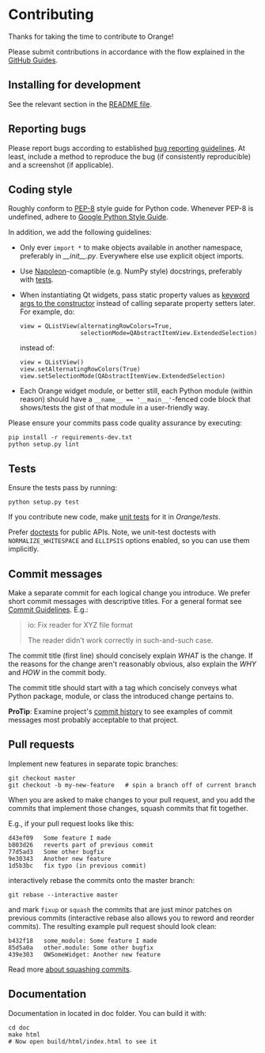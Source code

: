 Contributing
============

Thanks for taking the time to contribute to Orange!

Please submit contributions in accordance with the flow explained in the
[GitHub Guides].

[GitHub Guides]: https://guides.github.com/


Installing for development
--------------------------
See the relevant section in the [README file].

[README file]: https://github.com/biolab/orange3


Reporting bugs
--------------
Please report bugs according to established [bug reporting guidelines].
At least, include a method to reproduce the bug (if consistently
reproducible) and a screenshot (if applicable).

[bug reporting guidelines]: https://www.google.com/search?q=reporting+bugs


Coding style
------------

Roughly conform to [PEP-8] style guide for Python code. Whenever PEP-8 is
undefined, adhere to [Google Python Style Guide].

In addition, we add the following guidelines:

* Only ever `import *` to make objects available in another namespace,
  preferably in *\_\_init\_\_.py*. Everywhere else use explicit object
  imports.
* Use [Napoleon]-comaptible (e.g. NumPy style) docstrings, preferably with
  [tests].
* When instantiating Qt widgets, pass static property values as
  [keyword args to the constructor] instead of calling separate property
  setters later. For example, do:

      view = QListView(alternatingRowColors=True,
                       selectionMode=QAbstractItemView.ExtendedSelection)

  instead of:

      view = QListView()
      view.setAlternatingRowColors(True)
      view.setSelectionMode(QAbstractItemView.ExtendedSelection)

* Each Orange widget module, or better still, each Python module (within
  reason) should have a `__name__ == '__main__'`-fenced code block that
  shows/tests the gist of that module in a user-friendly way.

Please ensure your commits pass code quality assurance by executing:

    pip install -r requirements-dev.txt
    python setup.py lint

[PEP-8]: https://www.python.org/dev/peps/pep-0008/
[Google Python Style Guide]: https://google.github.io/styleguide/pyguide.html
[Napoleon]: http://www.sphinx-doc.org/en/stable/ext/napoleon.html
[keyword args to the constructor]: http://pyqt.sourceforge.net/Docs/PyQt5/qt_properties.html


Tests
-----
[tests]: #tests
Ensure the tests pass by running:

    python setup.py test

If you contribute new code, make [unit tests] for it in _Orange/tests_.

Prefer [doctests] for public APIs. Note, we unit-test doctests with
`NORMALIZE_WHITESPACE` and `ELLIPSIS` options enabled, so you can use them
implicitly.

[unit tests]: https://en.wikipedia.org/wiki/Unit_testing
[doctests]: https://en.wikipedia.org/wiki/Doctest


Commit messages
---------------
Make a separate commit for each logical change you introduce. We prefer
short commit messages with descriptive titles. For a general format see
[Commit Guidelines]. E.g.:

> io: Fix reader for XYZ file format
>
> The reader didn't work correctly in such-and-such case.

The commit title (first line) should concisely explain _WHAT_ is the change.
If the reasons for the change aren't reasonably obvious, also explain the
_WHY_ and _HOW_ in the commit body.

The commit title should start with a tag which concisely conveys what
Python package, module, or class the introduced change pertains to.

**ProTip**: Examine project's [commit history] to see examples of commit
messages most probably acceptable to that project.

[Commit Guidelines]: http://git-scm.com/book/ch5-2.html#Commit-Guidelines
[commit history]: https://github.com/biolab/orange3/commits/master


Pull requests
-------------
Implement new features in separate topic branches:

    git checkout master
    git checkout -b my-new-feature   # spin a branch off of current branch

When you are asked to make changes to your pull request, and you add the
commits that implement those changes, squash commits that fit together.

E.g., if your pull request looks like this:

    d43ef09   Some feature I made
    b803d26   reverts part of previous commit
    77d5ad3   Some other bugfix
    9e30343   Another new feature
    1d5b3bc   fix typo (in previous commit)

interactively rebase the commits onto the master branch:

    git rebase --interactive master

and mark `fixup` or `squash` the commits that are just minor patches on
previous commits (interactive rebase also allows you to reword and reorder
commits). The resulting example pull request should look clean:

    b432f18   some_module: Some feature I made
    85d5a0a   other.module: Some other bugfix
    439e303   OWSomeWidget: Another new feature

Read more [about squashing commits].

[about squashing commits]: https://www.google.com/search?q=git+squash+commits


Documentation
-------------
Documentation in located in doc folder. You can build it with:

    cd doc
    make html
    # Now open build/html/index.html to see it
